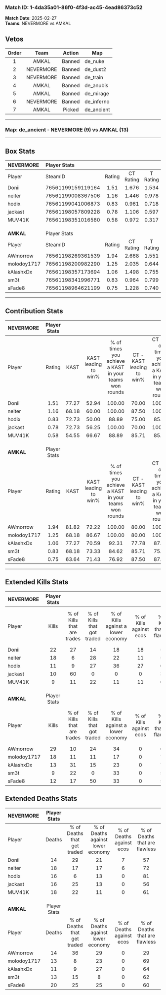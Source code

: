 ### Match ID: 1-4da35a01-86f0-4f3d-ac45-4ead86373c52  
**Match Date**: 2025-02-27  
**Teams**: NEVERMORE vs AMKAL  

## Vetos  

| Order | Team | Action | Map |
| :---: | :--: | :----: | --- |
| 1 | AMKAL | Banned | de_nuke |
| 2 | NEVERMORE | Banned | de_dust2 |
| 3 | NEVERMORE | Banned | de_train |
| 4 | AMKAL | Banned | de_anubis |
| 5 | AMKAL | Banned | de_mirage |
| 6 | NEVERMORE | Banned | de_inferno |
| 7 | AMKAL | Picked | de_ancient |

---  

### **Map**: de_ancient - NEVERMORE (9) vs AMKAL (13)  
---  

## Box Stats  

| **NEVERMORE** | Player Stats      |        |           |          |       |       |       |         |        |      |     |
| :- | :- | :-: | :-: | :-: | :-: | :-: | :-: | :-: | :-: | :-: | :-: |
| Player        | SteamID           | Rating | CT Rating | T Rating | KAST  |  ADR  | Kills | Assists | Deaths | K/D  | HS% |
| Donii         | 76561199159119164 |  1.51  |   1.676   |  1.534   | 77.27 | 110.5 |  22   |    2    |   14   | 1.57 | 95  |
| neiter        | 76561199008367506 |  1.16  |   1.446   |  0.978   | 68.18 | 96.1  |  18   |    5    |   18   | 1.00 | 66  |
| hodix         | 76561199041006873 |  0.83  |   0.961   |  0.718   | 72.73 | 53.6  |  11   |    4    |   16   | 0.69 | 27  |
| jackast       | 76561198057809228 |  0.78  |   1.106   |  0.597   | 72.73 | 47.9  |  10   |    6    |   16   | 0.63 | 30  |
| MUV41K        | 76561198351016580 |  0.58  |   0.972   |  0.317   | 54.55 | 54.1  |   9   |    6    |   18   | 0.50 | 55  |
|               |                   |        |           |          |       |       |       |         |        |      |     |
|               |                   |        |           |          |       |       |       |         |        |      |     |
|               |                   |        |           |          |       |       |       |         |        |      |     |
| **AMKAL**     | Player Stats      |        |           |          |       |       |       |         |        |      |     |
| Player        | SteamID           | Rating | CT Rating | T Rating | KAST  |  ADR  | Kills | Assists | Deaths | K/D  | HS% |
| AWmorrow      | 76561198269361539 |  1.94  |   2.668   |  1.551   | 81.82 | 137.7 |  29   |    8    |   14   | 2.07 | 44  |
| molodoy1717   | 76561198200982290 |  1.25  |   2.035   |  0.644   | 68.18 | 89.6  |  18   |    3    |   13   | 1.38 | 27  |
| kAlashxDx     | 76561198357173694 |  1.06  |   1.498   |  0.755   | 77.27 | 55.6  |  13   |    3    |   11   | 1.18 | 53  |
| sm3t          | 76561198341996771 |  0.83  |   0.964   |  0.799   | 68.18 | 58.4  |   9   |    9    |   13   | 0.69 | 44  |
| sFade8        | 76561198964621199 |  0.75  |   1.228   |  0.740   | 63.64 | 66.1  |  12   |    5    |   20   | 0.60 | 58  |
---  

## Contribution Stats  

| **NEVERMORE** | Player Stats |       |                      |                                                        |                           |                                                             |                          |                                                            |
| :- | :-: | :-: | :-: | :-: | :-: | :-: | :-: | :-: |
| Player        |    Rating    | KAST  | KAST leading to win% | % of times you achieve a KAST in your teams won rounds | CT - KAST leading to win% | CT - % of times you achieve a KAST in your teams won rounds | T - KAST leading to win% | T - % of times you achieve a KAST in your teams won rounds |
| Donii         |     1.51     | 77.27 |        52.94         |                         100.00                         |           70.00           |                           100.00                            |          28.57           |                           100.00                           |
| neiter        |     1.16     | 68.18 |        60.00         |                         100.00                         |           87.50           |                           100.00                            |          28.57           |                           100.00                           |
| hodix         |     0.83     | 72.73 |        50.00         |                         88.89                          |           75.00           |                            85.71                            |          25.00           |                           100.00                           |
| jackast       |     0.78     | 72.73 |        56.25         |                         100.00                         |           70.00           |                           100.00                            |          33.33           |                           100.00                           |
| MUV41K        |     0.58     | 54.55 |        66.67         |                         88.89                          |           85.71           |                            85.71                            |          40.00           |                           100.00                           |
|               |              |       |                      |                                                        |                           |                                                             |                          |                                                            |
|               |              |       |                      |                                                        |                           |                                                             |                          |                                                            |
|               |              |       |                      |                                                        |                           |                                                             |                          |                                                            |
| **AMKAL**     | Player Stats |       |                      |                                                        |                           |                                                             |                          |                                                            |
| Player        |    Rating    | KAST  | KAST leading to win% | % of times you achieve a KAST in your teams won rounds | CT - KAST leading to win% | CT - % of times you achieve a KAST in your teams won rounds | T - KAST leading to win% | T - % of times you achieve a KAST in your teams won rounds |
| AWmorrow      |     1.94     | 81.82 |        72.22         |                         100.00                         |           80.00           |                           100.00                            |          62.50           |                           100.00                           |
| molodoy1717   |     1.25     | 68.18 |        86.67         |                         100.00                         |           80.00           |                           100.00                            |          100.00          |                           100.00                           |
| kAlashxDx     |     1.06     | 77.27 |        70.59         |                         92.31                          |           77.78           |                            87.50                            |          62.50           |                           100.00                           |
| sm3t          |     0.83     | 68.18 |        73.33         |                         84.62                          |           85.71           |                            75.00                            |          62.50           |                           100.00                           |
| sFade8        |     0.75     | 63.64 |        71.43         |                         76.92                          |           87.50           |                            87.50                            |          50.00           |                           60.00                            |
---  

## Extended Kills Stats  

| **NEVERMORE** | Player Stats |                            |                            |                                    |                         |                              |                                 |                                       |                    |           |
| :- | :-: | :-: | :-: | :-: | :-: | :-: | :-: | :-: | :-: | :-: |
| Player        |    Kills     | % of Kills that are trades | % of Kills that got traded | % of Kills against a lower economy | % of Kills against ecos | % of Kills that are flawless | % of Kills that are close duels | % of Kills that are assisted by flash | Pistol Round Kills | AWP Kills |
| Donii         |      22      |             27             |             14             |                 18                 |           18            |              59              |                9                |                   5                   |         0          |     4     |
| neiter        |      18      |             6              |             28             |                 22                 |           11            |              56              |               17                |                   0                   |         0          |     3     |
| hodix         |      11      |             9              |             27             |                 36                 |           27            |              64              |                0                |                   0                   |         5          |     0     |
| jackast       |      10      |             60             |             0              |                 0                  |            0            |              30              |               10                |                   0                   |         0          |     1     |
| MUV41K        |      9       |             11             |             22             |                 11                 |           11            |              67              |               11                |                  11                   |         0          |     1     |
|               |              |                            |                            |                                    |                         |                              |                                 |                                       |                    |           |
|               |              |                            |                            |                                    |                         |                              |                                 |                                       |                    |           |
|               |              |                            |                            |                                    |                         |                              |                                 |                                       |                    |           |
| **AMKAL**     | Player Stats |                            |                            |                                    |                         |                              |                                 |                                       |                    |           |
| Player        |    Kills     | % of Kills that are trades | % of Kills that got traded | % of Kills against a lower economy | % of Kills against ecos | % of Kills that are flawless | % of Kills that are close duels | % of Kills that are assisted by flash | Pistol Round Kills | AWP Kills |
| AWmorrow      |      29      |             10             |             24             |                 34                 |            0            |              69              |               17                |                   7                   |         0          |     1     |
| molodoy1717   |      18      |             11             |             11             |                 17                 |            0            |              72              |                0                |                   0                   |         7          |     3     |
| kAlashxDx     |      13      |             31             |             15             |                 23                 |            0            |              77              |                0                |                   8                   |         2          |     0     |
| sm3t          |      9       |             22             |             0              |                 33                 |            0            |              56              |               11                |                   0                   |         0          |     0     |
| sFade8        |      12      |             17             |             50             |                 33                 |            0            |              58              |                0                |                   0                   |         0          |     0     |
## Extended Deaths Stats  

| **NEVERMORE** | Player Stats |                             |                                   |                          |                               |                            |                           |               |
| :- | :-: | :-: | :-: | :-: | :-: | :-: | :-: | :-: |
| Player        |    Deaths    | % of Deaths that get traded | % of Deaths against lower economy | % of Deaths against ecos | % of Deaths that are flawless | % of Deaths that are close | % of Deaths while blinded | Deaths to AWP |
| Donii         |      14      |             29              |                21                 |            7             |              57               |             21             |             7             |       0       |
| neiter        |      18      |             17              |                17                 |            6             |              72               |             0              |             0             |       3       |
| hodix         |      16      |              6              |                13                 |            0             |              81               |             6              |             6             |       2       |
| jackast       |      16      |             25              |                13                 |            0             |              56               |             6              |             0             |       2       |
| MUV41K        |      18      |             22              |                11                 |            0             |              61               |             6              |             6             |       2       |
|               |              |                             |                                   |                          |                               |                            |                           |               |
|               |              |                             |                                   |                          |                               |                            |                           |               |
|               |              |                             |                                   |                          |                               |                            |                           |               |
| **AMKAL**     | Player Stats |                             |                                   |                          |                               |                            |                           |               |
| Player        |    Deaths    | % of Deaths that get traded | % of Deaths against lower economy | % of Deaths against ecos | % of Deaths that are flawless | % of Deaths that are close | % of Deaths while blinded | Deaths to AWP |
| AWmorrow      |      14      |             36              |                29                 |            0             |              29               |             7              |             7             |       0       |
| molodoy1717   |      13      |              8              |                23                 |            0             |              69               |             8              |             0             |       1       |
| kAlashxDx     |      11      |              9              |                27                 |            0             |              64               |             9              |             0             |       1       |
| sm3t          |      13      |             15              |                 8                 |            0             |              62               |             15             |             8             |       1       |
| sFade8        |      20      |             25              |                25                 |            0             |              60               |             10             |             0             |       2       |
